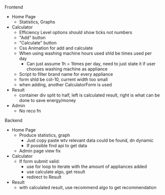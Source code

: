 Frontend
- Home Page
    - Statistics, Graphs
- Calculator
    - Efficiency Level options should show ticks not numbers
    - "Add" button
    - "Calculate" button
    - Css Animation for add and calculate
    - When using washing machine hours used shld be times used per day
        - Can just assume 1h = 1times per day, need to just state it if user chooses washing machine as appliance
    - Script to filter brand name for every appliance
    - form shld be col-10, current width too small
    - when adding, another CalculatorForm is used
- Result
    - container div split to half, left is calculated result, right is what can be done to save energy/money
- Admin
    - No reco fn

Backend
- Home Page
    - Produce statistics, graph
        - Just copy paste wtv relevant data could be found, dn dynamic
        - If possible find api to get data
    - Admin page view fix
- Calculator
    - If form submit valid:
        - use for loop to iterate with the amount of appliances added
        - use calculate algo, get result
        - redirect to Result
- Result
    - with calculated result, use recommend algo to get recommendation